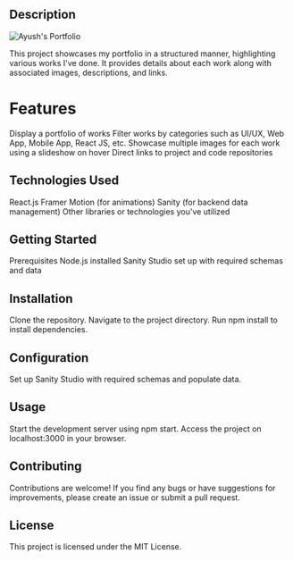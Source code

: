 ## Description


![Ayush's Portfolio](https://github.com/ayushshukla7777/ayush-portfolio/assets/53791140/75ea9418-d46e-45b5-a9cc-30fd61923e67)

This project showcases my portfolio in a structured manner, highlighting various works I've done. It provides details about each work along with associated images, descriptions, and links.


# Features
Display a portfolio of works
Filter works by categories such as UI/UX, Web App, Mobile App, React JS, etc.
Showcase multiple images for each work using a slideshow on hover
Direct links to project and code repositories
## Technologies Used
React.js
Framer Motion (for animations)
Sanity (for backend data management)
Other libraries or technologies you've utilized
## Getting Started
Prerequisites
Node.js installed
Sanity Studio set up with required schemas and data
## Installation
Clone the repository.
Navigate to the project directory.
Run npm install to install dependencies.
## Configuration
Set up Sanity Studio with required schemas and populate data.
## Usage
Start the development server using npm start.
Access the project on localhost:3000 in your browser.
## Contributing
Contributions are welcome! If you find any bugs or have suggestions for improvements, please create an issue or submit a pull request.

## License
This project is licensed under the MIT License.
